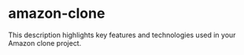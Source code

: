 # amazon-clone
This description highlights key features and technologies used in your Amazon clone project.
